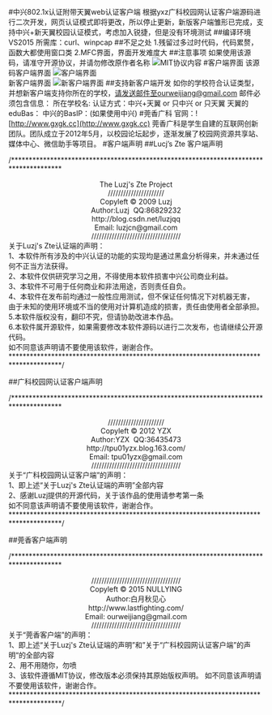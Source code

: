 #中兴802.1x认证附带天翼web认证客户端
    	根据yxz广科校园网认证客户端源码进行二次开发，网页认证模式即将更改，所以停止更新，新版客户端雏形已完成，支持中兴+新天翼校园认证模式，考虑加入锐捷，但是没有环境测试
##编译环境
	VS2015
	所需库：curl、winpcap
##不足之处
	1.残留过多过时代码，代码累赘，函数大都使用窗口类
	2.MFC界面，界面开发难度大
##注意事项
	如果使用该源码，请准守开源协议，并请勿修改原作者名称
![MIT协议内容](https://github.com/NullYing/GxClient/raw/master/LICENSE)
#客户端界面
		该源码客户端界面
![客户端界面](https://raw.githubusercontent.com/NullYing/GxClient/master/images/GxClent.png)  
		新客户端界面
![新客户端界面](https://github.com/NullYing/GxClient/raw/master/images/NewGxClient.png)
##支持新客户端开发
	如你的学校符合认证类型，并想新客户端支持你所在的学校，请发送邮件至ourweijiang@gmail.com
	邮件必须包含信息：
		所在学校名:
		认证方式：中兴+天翼 or 只中兴 or 只天翼
		天翼的eduBas：
		中兴的BasIP：(如果使用中兴)
#莞香广科
官网：![http://www.gxgk.cc](http://www.gxgk.cc)
		莞香广科是学生自建的互联网创新团队。团队成立于2012年5月，以校园论坛起步，逐渐发展了校园网资源共享站、媒体中心、微信助手等项目。
#客户端声明
##Lucj’s Zte 客户端声明
<p>
	/**************************************************************************************<br />
	<center>
	The Luzj's Zte Project<br />
	//////////////////////<br />
	Copyleft © 2009 Luzj<br />
	Author:Luzj&nbsp; QQ:86829232<br />
	http://blog.csdn.net/luzjqq<br />
	Email: luzjcn@gmail.com<br />
	///////////////////////////////////<br />
	</center>
	关于Luzj's Zte认证端的声明：<br />
	1、本软件所有涉及的中兴认证的功能的实现均是通过黑盒分析得来，并未通过任何不正当方法获得。<br />
	2、本软件仅供研究学习之用，不得使用本软件损害中兴公司商业利益。<br />
	3、本软件不可用于任何商业和非法用途，否则责任自负。<br />
	4、本软件在发布前均通过一般性应用测试，但不保证任何情况下对机器无害，<br />
	由于未知的使用环境或不当的使用对计算机造成的损害，责任由使用者全部承担。<br />
	5.本软件版权没有，翻印不究，但请协助改进本作品。<br />
	6.本软件属开源软件，如果需要修改本软件源码以进行二次发布，也请继续公开源代码。<br />
	如不同意该声明请不要使用该软件，谢谢合作。<br />
	**************************************************************************************/<br />
</p>
##广科校园网认证客户端声明
<p>
	/**************************************************************************************&nbsp; <br />
	<center>
	//////////////////////<br />
	Copyleft © 2012 YZX<br />
	Author:YZX&nbsp; QQ:36435473<br />
	http://tpu01yzx.blog.163.com/<br />
	Email: tpu01yzx@gmail.com<br />
	///////////////////////////////////<br />
	</center>
	关于“广科校园网认证客户端”的声明：<br />
	1、即上述“关于Luzj's Zte认证端的声明”全部内容<br />
	2、感谢Luzj提供的开源代码，关于该作品的使用请参考第一条<br />
	如不同意该声明请不要使用该软件，谢谢合作。<br />
	**************************************************************************************/
</p>

##莞香客户端声明
<p>
	/**************************************************************************************<br />
	<center>
	///////////////////////////////////<br />
	Copyleft © 2015 NULLYING<br />
	Author:白月秋见心<br />
	http://www.lastfighting.com/<br />
	Email: ourweijiang@gmail.com<br />
	///////////////////////////////////<br />
	</center>
	关于“莞香客户端”的声明：<br />
	1、即上述“关于Luzj's Zte认证端的声明”和”关于“广科校园网认证客户端”的声明“的全部内容<br />
	2、用不用随你，勿喷<br />
	3、该软件遵循MIT协议，修改版本必须保持其原始版权声明。
	如不同意该声明请不要使用该软件，谢谢合作。<br />
	**************************************************************************************/<br />
</p>
